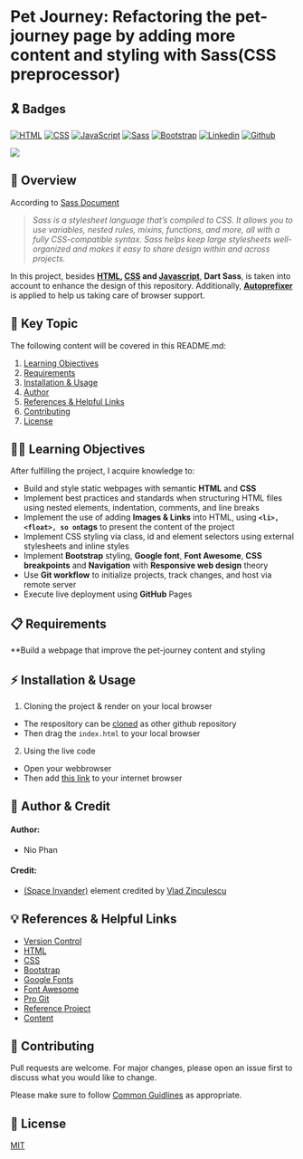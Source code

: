 # Pet Journey: Refactoring the pet-journey page by adding more content and styling with Sass(CSS preprocessor)

## 🎗️ Badges
[![HTML](https://img.shields.io/badge/HTML-%23FFac45.svg?&style=for-the-badge&logo=html5&logoColor=white&color=orange)](https://developer.mozilla.org/en-US/docs/Web/HTML)
[![CSS](https://img.shields.io/badge/CSS-%23FFac45.svg?&style=for-the-badge&logo=css3&logoColor=white&color=blue)](https://developer.mozilla.org/en-US/docs/Web/CSS)
[![JavaScript](https://img.shields.io/badge/JAVASCRIPT-%23FFac45.svg?&style=for-the-badge&logo=javascript&logoColor=white&color=yellow)](https://www.ecma-international.org/publications-and-standards/standards/ecma-262/)
[![Sass](https://img.shields.io/badge/SASS-%23FFac45.svg?&style=for-the-badge&logo=sass&logoColor=white&color=cd6d93)](https://sass-lang.com/)
[![Bootstrap](https://img.shields.io/badge/BOOTSTRAP-%23FFac45.svg?&style=for-the-badge&logo=bootstrap&logoColor=white&color=purple)]([https://github.com/](https://getbootstrap.com/docs/5.2/getting-started/introduction/)) 
[![Linkedin](https://img.shields.io/badge/linkedin-%230077B5.svg?&style=for-the-badge&logo=linkedin&logoColor=white)]([https://www.linkedin.com/](https://www.linkedin.com/in/nhan-phan-77358a141/))
[![Github](http://img.shields.io/badge/github-%231877F2.svg?&style=for-the-badge&logo=github&logoColor=white&color=black)]([https://github.com/](https://github.com/kippulainen04))


![](https://i.imgur.com/nrAzS96.png)

## 🚀 Overview
According to [Sass Document](https://sass-lang.com/documentation/)

  >*Sass is a stylesheet language that’s compiled to CSS. It allows you to use variables, nested rules, mixins, functions, and more, all with a fully CSS-compatible syntax. Sass helps keep large stylesheets well-organized and makes it easy to share design within and across projects.* 

In this project, besides **[HTML](https://en.wikipedia.org/wiki/HTML#:~:text=The%20HyperText%20Markup%20Language%20or,(HyperText%20Markup%20Language)), [CSS](https://en.wikipedia.org/wiki/CSS) and [Javascript](https://en.wikipedia.org/wiki/JavaScript)**, **Dart Sass**, is taken into account to enhance the design of this repository. Additionally, **[Autoprefixer](https://github.com/postcss/autoprefixer)** is applied to help us taking care of browser support. 

## 🔑 Key Topic

The following content will be covered in this README.md:
 1. [Learning Objectives](#learning)
 2. [Requirements](#requirement)
 3. [Installation & Usage](#tools)
 4. [Author](#author)
 5. [References & Helpful Links](#links)
 6. [Contributing](#contribution)
 7. [License](#license)

<div id='learning'/> 

## 🧑‍💻 Learning Objectives

After fulfilling the project, I acquire knowledge to:
* Build and style static webpages with semantic **HTML** and **CSS**
* Implement best practices and standards when structuring HTML files using nested elements, indentation, comments, and line breaks
* Implement the use of adding **Images & Links** into HTML, using **`<li>, <float>, so on`tags** to present the content of the project
* Implement CSS styling via class, id and element selectors using external stylesheets and inline styles
* Implement **Bootstrap** styling, **Google font**, **Font Awesome**, **CSS breakpoints** and **Navigation** with **Responsive web design** theory
* Use **Git workflow** to initialize projects, track changes, and host via remote server
* Execute live deployment using **GitHub** Pages

<div id='requirement'/> 

## 📋 Requirements

**Build a webpage that improve the pet-journey content and styling


<div id='tools'/>

## ⚡ Installation & Usage

1. Cloning the project & render on your local browser
* The respository can be [cloned](https://docs.github.com/en/repositories/creating-and-managing-repositories/cloning-a-repository) as other github repository 
* Then drag the `index.html` to your local browser

2. Using the live code
* Open your webbrowser
* Then add [this link](https://dc-aws.netlify.app/) to your internet browser

<div id='author'/>

## 👥 Author & Credit 

#### Author:
* Nio Phan

#### Credit:
* [(Space Invander)](https://css-tricks.com/the-shapes-of-css/) element credited by [Vlad Zinculescu](https://zinc.world/)

<div id='links'/>

## 💡 References & Helpful Links
* [Version Control](https://en.wikipedia.org/wiki/Version_control)
* [HTML](https://developer.mozilla.org/en-US/docs/Web/HTML)
* [CSS](https://developer.mozilla.org/en-US/docs/Web/CSS)
* [Bootstrap](https://getbootstrap.com/)
* [Google Fonts](https://fonts.google.com/)
* [Font Awesome](https://fontawesome.com/)
* [Pro Git](https://git-scm.com/book/en/v2)
* [Reference Project](https://technical-documentation-page.freecodecamp.rocks)
* [Content](https://www.thermofisher.com/fi/en/home/industrial/spectroscopy-elemental-isotope-analysis/spectroscopy-elemental-isotope-analysis-learning-center/trace-elemental-analysis-tea-information/inductively-coupled-plasma-mass-spectrometry-icp-ms-information.html)

<div id='contribution'/>

## 💭 Contributing

Pull requests are welcome. For major changes, please open an issue first to discuss what you would like to change.

Please make sure to follow [Common Guidlines](https://docs.github.com/en/communities/setting-up-your-project-for-healthy-contributions/setting-guidelines-for-repository-contributors) as appropriate.

<div id='license'/>

## 📝 License
[MIT](https://choosealicense.com/licenses/mit/)


















